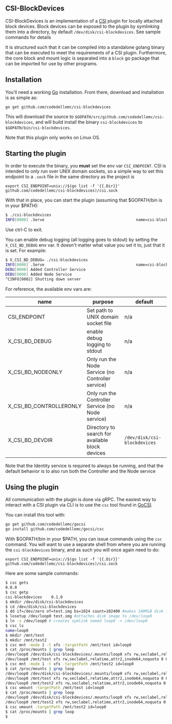 CSI-BlockDevices
-------

CSI-BlockDevices is an implementation of a
[CSI](https://github.com/container-storage-interface) plugin for locally
attached block devices. Block devices can be exposed to the plugin by
symlinking them into a directory, by default `/dev/disk/csi-blockdevices`. See
sample commands for details

It is structured such that it can be compiled into a standalone golang binary
that can be executed to meet the requirements of a CSI plugin. Furthermore, the
core block and mount logic is separated into a `block` go package that can be
imported for use by other programs.

Installation
-------------

You'll need a working [Go](https://golang.org) installation. From there,
download and installation is as simple as:

`go get github.com/codedellemc/csi-blockdevices`

This will download the source to `$GOPATH/src/github.com/codedellemc/csi-blockdevices`,
and will build install the binary `csi-blockdevices` to `$GOPATH/bin/csi-blockdevices`.

Note that this plugin only works on Linux OS.

Starting the plugin
-------------------

In order to execute the binary, you **must** set the env var `CSI_ENDPOINT`. CSI
is intended to only run over UNIX domain sockets, so a simple way to set this
endpoint to a `.sock` file in the same directory as the project is

`export CSI_ENDPOINT=unix://$(go list -f '{{.Dir}}' github.com/codedellemc/csi-blockdevices)/csi.sock`

With that in place, you can start the plugin
(assuming that $GOPATH/bin is in your $PATH):

```sh
$ ./csi-blockdevices
INFO[0000] .Serve                                        name=csi-blockdevices
```

Use ctrl-C to exit.

You can enable debug logging (all logging goes to stdout) by setting the
`X_CSI_BD_DEBUG` env var. It doesn't matter what value you set it to, just that
it is set. For example:

```sh
$ X_CSI_BD_DEBUG= ./csi-blockdevices
INFO[0000] .Serve                                        name=csi-blockdevices
DEBU[0000] Added Controller Service
DEBU[0000] Added Node Service
^CINFO[0002] Shutting down server
```

For reference, the available env vars are:

| name | purpose | default |
| - | - | - |
| CSI_ENDPOINT | Set path to UNIX domain socket file | n/a |
| X_CSI_BD_DEBUG | enable debug logging to stdout | n/a |
| X_CSI_BD_NODEONLY | Only run the Node Service (no Controller service) | n/a |
| X_CSI_BD_CONTROLLERONLY | Only run the Controller Service (no Node service) | n/a |
| X_CSI_BD_DEVDIR | Directory to search for available block devices | `/dev/disk/csi-blockdevices` |

Note that the Identity service is required to always be running, and that the
default behavior is to also run both the Controller and the Node service

Using the plugin
----------------

All communication with the plugin is done via gRPC. The easiest way to interact
with a CSI plugin via CLI is to use the `csc` tool found in
[GoCSI](https://github.com/codedellemc/gocsi).

You can install this tool with:

```sh
go get github.com/codedellemc/gocsi
go install github.com/codedellemc/gocsi/csc
```

With $GOPATH/bin in your $PATH, you can issue commands using the `csc` command.
You will want to use a separate shell from where you are running the `csi-blockdevices`
binary, and as such you will once again need to do:

`export CSI_ENDPOINT=unix://$(go list -f '{{.Dir}}' github.com/codedellemc/csi-blockdevices)/csi.sock`

Here are some sample commands:

```sh
$ csc gets
0.0.0
$ csc getp
csi-blockdevices	0.1.0
$ mkdir /dev/disk/csi-blockdevices
$ cd /dev/disk/csi-blockdevices
$ dd if=/dev/zero of=test.img bs=1024 count=102400 #makes 100MiB disk image
$ losetup /dev/loop0 test.img #attaches disk image to /dev/loop0
$ ln -s /dev/loop0 # creates symlink named loop0 -> /dev/loop0
$ csc ls
name=loop0
$ mkdir /mnt/test
$ mkdir /mnt/test2
$ csc mnt -mode 1 -t xfs -targetPath /mnt/test id=loop0
$ cat /proc/mounts | grep loop
/dev/loop0 /dev/disk/csi-blockdevices/.mounts/loop0 xfs rw,seclabel,relatime,attr2,inode64,noquota 0 0
/dev/loop0 /mnt/test xfs rw,seclabel,relatime,attr2,inode64,noquota 0 0
$ csc mnt -mode 1 -t xfs -targetPath /mnt/test2 id=loop0
$ cat /proc/mounts | grep loop
/dev/loop0 /dev/disk/csi-blockdevices/.mounts/loop0 xfs rw,seclabel,relatime,attr2,inode64,noquota 0 0
/dev/loop0 /mnt/test xfs rw,seclabel,relatime,attr2,inode64,noquota 0 0
/dev/loop0 /mnt/test2 xfs rw,seclabel,relatime,attr2,inode64,noquota 0 0
$ csc umount -targetPath /mnt/test id=loop0
$ cat /proc/mounts | grep loop
/dev/loop0 /dev/disk/csi-blockdevices/.mounts/loop0 xfs rw,seclabel,relatime,attr2,inode64,noquota 0 0
/dev/loop0 /mnt/test2 xfs rw,seclabel,relatime,attr2,inode64,noquota 0 0
$ csc umount -targetPath /mnt/test2 id=loop0
$ cat /proc/mounts | grep loop
$
```
